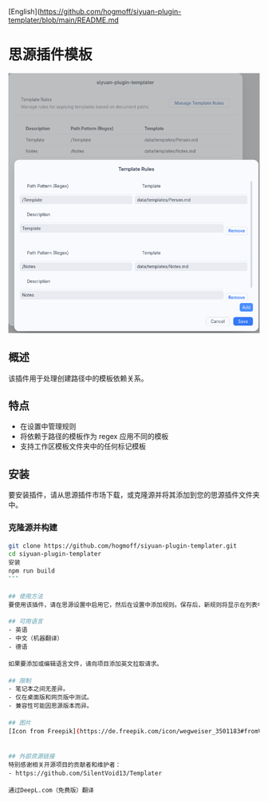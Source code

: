 [English](https://github.com/hogmoff/siyuan-plugin-templater/blob/main/README.md

# 思源插件模板

![Preview](preview.png)

## 概述
该插件用于处理创建路径中的模板依赖关系。

## 特点
- 在设置中管理规则
- 将依赖于路径的模板作为 regex 应用不同的模板
- 支持工作区模板文件夹中的任何标记模板

## 安装
要安装插件，请从思源插件市场下载，或克隆源并将其添加到您的思源插件文件夹中。

### 克隆源并构建
```` bash
git clone https://github.com/hogmoff/siyuan-plugin-templater.git
cd siyuan-plugin-templater
安装
npm run build
```

## 使用方法
要使用该插件，请在思源设置中启用它，然后在设置中添加规则。保存后，新规则将显示在列表中。

## 可用语言
- 英语
- 中文（机器翻译）
- 德语

如果要添加或编辑语言文件，请向项目添加英文拉取请求。

## 限制
- 笔记本之间无差异。
- 仅在桌面版和网页版中测试。
- 兼容性可能因思源版本而异。

## 图片
[Icon from Freepik](https://de.freepik.com/icon/wegweiser_3501183#fromView=family&page=1&position=51&uuid=446d41f8-5f18-4105-a681-b4447b91efe7)


## 外部资源链接
特别感谢相关开源项目的贡献者和维护者：
- https://github.com/SilentVoid13/Templater

通过DeepL.com（免费版）翻译
